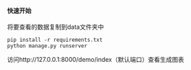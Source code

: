 #### 快速开始

将要查看的数据复制到data文件夹中

```apl
pip install -r requirements.txt
python manage.py runserver
```

访问http://127.0.0.1:8000/demo/index（默认端口）查看生成图表

